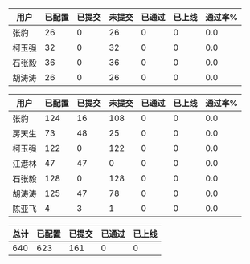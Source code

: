 | 用户 | 已配置 | 已提交 |未提交 | 已通过 | 已上线 | 通过率% |
|----|----|----|----|----|----|----|
| 张豹 | 26 | 0 | 26 | 0 | 0 | 0.0 |
| 柯玉强 | 32 | 0 | 32 | 0 | 0 | 0.0 |
| 石张毅 | 36 | 0 | 36 | 0 | 0 | 0.0 |
| 胡涛涛 | 26 | 0 | 26 | 0 | 0 | 0.0 |




| 用户 | 已配置 | 已提交 |未提交 | 已通过 | 已上线 | 通过率% |
|----|----|----|----|----|----|----|
| 张豹 | 124 | 16 | 108 | 0 | 0 | 0.0 |
| 房天生 | 73 | 48 | 25 | 0 | 0 | 0.0 |
| 柯玉强 | 122 | 0 | 122 | 0 | 0 | 0.0 |
| 江港林 | 47 | 47 | 0 | 0 | 0 | 0.0 |
| 石张毅 | 128 | 0 | 128 | 0 | 0 | 0.0 |
| 胡涛涛 | 125 | 47 | 78 | 0 | 0 | 0.0 |
| 陈亚飞 | 4 | 3 | 1 | 0 | 0 | 0.0 |




| 总计 | 已配置 | 已提交 | 已通过 | 已上线 |
|----|----|----|----|----|
| 640 | 623 | 161 | 0 | 0 |

